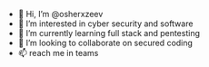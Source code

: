 - 👋 Hi, I’m @osherxzeev
- 👀 I’m interested in cyber security and software
- 🌱 I’m currently learning full stack and pentesting
- 💞️ I’m looking to collaborate on secured coding
- 📫 reach me in teams 

<!---
osherxzeev/osherxzeev is a ✨ special ✨ repository because its `README.md` (this file) appears on your GitHub profile.
You can click the Preview link to take a look at your changes.
--->
